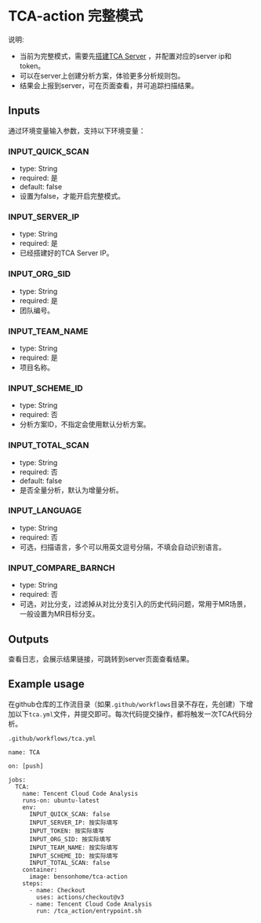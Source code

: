 # TCA-action 完整模式

说明:
- 当前为完整模式，需要先[搭建TCA Server](https://github.com/Tencent/CodeAnalysis) ，并配置对应的server ip和token。
- 可以在server上创建分析方案，体验更多分析规则包。
- 结果会上报到server，可在页面查看，并可追踪扫描结果。

## Inputs

通过环境变量输入参数，支持以下环境变量：

### INPUT_QUICK_SCAN
- type: String
- required: 是
- default: false
- 设置为false，才能开启完整模式。

### INPUT_SERVER_IP
- type: String
- required: 是
- 已经搭建好的TCA Server IP。

### INPUT_ORG_SID
- type: String
- required: 是
- 团队编号。

### INPUT_TEAM_NAME
- type: String
- required: 是
- 项目名称。

### INPUT_SCHEME_ID
- type: String
- required: 否
- 分析方案ID，不指定会使用默认分析方案。

### INPUT_TOTAL_SCAN
- type: String
- required: 否
- default: false
- 是否全量分析，默认为增量分析。

### INPUT_LANGUAGE
- type: String
- required: 否
- 可选，扫描语言，多个可以用英文逗号分隔，不填会自动识别语言。

### INPUT_COMPARE_BARNCH
- type: String
- required: 否
- 可选，对比分支，过滤掉从对比分支引入的历史代码问题，常用于MR场景，一般设置为MR目标分支。


## Outputs

查看日志，会展示结果链接，可跳转到server页面查看结果。


## Example usage
在github仓库的工作流目录（如果`.github/workflows`目录不存在，先创建）下增加以下`tca.yml`文件，并提交即可。每次代码提交操作，都将触发一次TCA代码分析。

`.github/workflows/tca.yml`
```
name: TCA

on: [push]

jobs:
  TCA:
    name: Tencent Cloud Code Analysis
    runs-on: ubuntu-latest
    env:
      INPUT_QUICK_SCAN: false
      INPUT_SERVER_IP: 按实际填写
      INPUT_TOKEN: 按实际填写
      INPUT_ORG_SID: 按实际填写
      INPUT_TEAM_NAME: 按实际填写
      INPUT_SCHEME_ID: 按实际填写
      INPUT_TOTAL_SCAN: false
    container:
      image: bensonhome/tca-action
    steps:
      - name: Checkout
        uses: actions/checkout@v3
      - name: Tencent Cloud Code Analysis
        run: /tca_action/entrypoint.sh
```